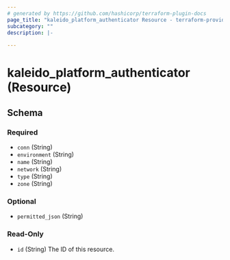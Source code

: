 ```yaml
---
# generated by https://github.com/hashicorp/terraform-plugin-docs
page_title: "kaleido_platform_authenticator Resource - terraform-provider-kaleido"
subcategory: ""
description: |-
  
---
```


# kaleido_platform_authenticator (Resource)





<!-- schema generated by tfplugindocs -->
## Schema

### Required

- `conn` (String)
- `environment` (String)
- `name` (String)
- `network` (String)
- `type` (String)
- `zone` (String)

### Optional

- `permitted_json` (String)

### Read-Only

- `id` (String) The ID of this resource.
